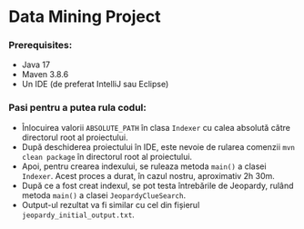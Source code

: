 # Data Mining Project

### Prerequisites:

- Java 17
- Maven 3.8.6
- Un IDE (de preferat IntelliJ sau Eclipse)

### Pasi pentru a putea rula codul:

- Înlocuirea valorii `ABSOLUTE_PATH` în clasa `Indexer` cu calea absolută către directorul root al proiectului.
- După deschiderea proiectului în IDE, este nevoie de rularea comenzii `mvn clean package` în directorul root al proiectului.
- Apoi, pentru crearea indexului, se ruleaza metoda `main()` a clasei `Indexer`. Acest proces a durat, în cazul nostru, aproximativ 2h 30m.
- După ce a fost creat indexul, se pot testa întrebările de Jeopardy, rulând metoda `main()` a clasei `JeopardyClueSearch`.
- Output-ul rezultat va fi similar cu cel din fișierul `jeopardy_initial_output.txt`.